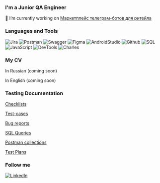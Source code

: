 ### I'm a Junior QA Engineer

🔭 I’m currently working on [Маркетплейс телеграм-ботов для ритейла](https://github.com/Marketplace-of-telegram-bots-for-retail)

### Languages and Tools

![Jira](https://img.shields.io/badge/Jira-black?style=for-the-badge&logo=jira
)
![Postman](https://img.shields.io/badge/Postman-black?style=for-the-badge&logo=postman
)
![Swagger](https://img.shields.io/badge/Swagger-black?style=for-the-badge&logo=swagger
)
![Figma](https://img.shields.io/badge/figma-black?style=for-the-badge&logo=figma
)
![AndroidStudio](https://img.shields.io/badge/androidstudio-black?style=for-the-badge&logo=androidstudio
)
![Github](https://img.shields.io/badge/github-black?style=for-the-badge&logo=github
)
![SQL](https://img.shields.io/badge/SQL-black?style=for-the-badge&logo=mysql
)
![JavaScript](https://img.shields.io/badge/javascript-black?style=for-the-badge&logo=javascript
)
![DevTools](https://img.shields.io/badge/devtools-black?style=for-the-badge&logo=devetools
)
![Charles](https://img.shields.io/badge/Charles-black?style=for-the-badge&logo=charles
)

### My CV

In Russian (coming soon)

In English (coming soon)

### Testing Documentation

[Checklists](https://github.com/annakhml/checklists)

[Test-cases](https://github.com/annakhml/testcases)

[Bug reports](https://github.com/annakhml/bugreports)

[SQL Queries](https://github.com/annakhml/SQL-Queries)

[Postman collections](https://github.com/annakhml/Postman-Collections)

[Test Plans](https://github.com/annakhml/Test-Plans)

### Follow me

[![LinkedIn](https://img.shields.io/badge/Linkedin-black?style=for-the-badge&logo=linkedin
)](https://www.linkedin.com/in/anna-khmelevskaya/)